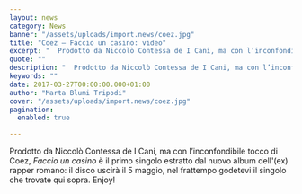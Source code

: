 ```yaml
---
layout: news
category: News
banner: "/assets/uploads/import.news/coez.jpg"
title: "Coez – Faccio un casino: video"
excerpt: "  Prodotto da Niccolò Contessa de I Cani, ma con l’inconfondibile tocco di Coez, Faccio un casino è il primo singolo estratto dal nuovo album dell'(ex) rapper romano: il disco uscirà il 5 maggio, nel frattempo godetevi il singolo che trovate qui sopra. Enjoy!"
quote: ""
description: "  Prodotto da Niccolò Contessa de I Cani, ma con l’inconfondibile tocco di Coez, Faccio un casino è il primo singolo estratto dal nuovo album dell'(ex) rapper romano: il disco uscirà il 5 maggio, nel frattempo godetevi il singolo che trovate qui sopra. Enjoy!"
keywords: ""
date: 2017-03-27T00:00:00.000+01:00
author: "Marta Blumi Tripodi"
cover: "/assets/uploads/import.news/coez.jpg"
pagination:
  enabled: true

---
```


Prodotto da Niccolò Contessa de I Cani, ma con l’inconfondibile tocco di Coez, _Faccio un casino_ è il primo singolo estratto dal nuovo album dell'(ex) rapper romano: il disco uscirà il 5 maggio, nel frattempo godetevi il singolo che trovate qui sopra. Enjoy!